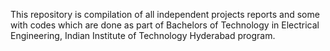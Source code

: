 This repository is compilation of all independent projects reports and some with codes which are done as part of Bachelors of Technology in Electrical Engineering, Indian Institute of Technology Hyderabad program.
